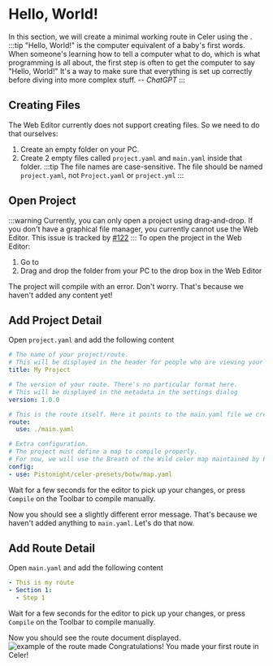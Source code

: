 # Hello, World!
In this section, we will create a minimal working route in Celer using the <HardLink text="Editor" link="/edit" />.
:::tip
"Hello, World!" is the computer equivalent of a baby's first words. When someone's learning how to tell a computer what to do, which is what programming is all about, the first step is often to get the computer to say "Hello, World!" It's a way to make sure that everything is set up correctly before diving into more complex stuff. *-- ChatGPT*
:::

## Creating Files
The Web Editor currently does not support creating files. So we need to do that ourselves:

1. Create an empty folder on your PC.
2. Create 2 empty files called `project.yaml` and `main.yaml` inside that folder.
:::tip
The file names are case-sensitive. The file should be named `project.yaml`,
not `Project.yaml` or `project.yml`
:::

## Open Project
:::warning
Currently, you can only open a project using drag-and-drop. If you don't have a graphical file manager,
you currently cannot use the Web Editor. This issue is tracked by [#122](https://github.com/Pistonite/celer/issues/122)
:::
To open the project in the Web Editor:

1. Go to <HardLink text="Web Editor" link="/edit" />
2. Drag and drop the folder from your PC to the drop box in the Web Editor

The project will compile with an error. Don't worry. That's because we haven't added any content yet!

## Add Project Detail
Open `project.yaml` and add the following content
```yaml
# The name of your project/route.
# This will be displayed in the header for people who are viewing your route
title: My Project

# The version of your route. There's no particular format here.
# This will be displayed in the metadata in the settings dialog
version: 1.0.0

# This is the route itself. Here it points to the main.yaml file we created earlier
route: 
  use: ./main.yaml

# Extra configuration.
# The project must define a map to compile properly.
# For now, we will use the Breath of the Wild celer map maintained by Pistonight
config:
- use: Pistonight/celer-presets/botw/map.yaml
```
Wait for a few seconds for the editor to pick up your changes, or press <FluentIcon name="Box20Regular"/> `Compile` on the Toolbar to compile manually.

Now you should see a slightly different error message. That's because we haven't added anything to `main.yaml`. Let's do that now.

## Add Route Detail
Open `main.yaml` and add the following content
```yaml
- This is my route
- Section 1:
  - Step 1
```

Wait for a few seconds for the editor to pick up your changes, or press <FluentIcon name="Box20Regular"/> `Compile` on the Toolbar to compile manually.

Now you should see the route document displayed. 
![example of the route made](https://cdn.discordapp.com/attachments/951389021114871819/1168371134463488021/image.png?ex=65518569&is=653f1069&hm=a7b00b766a766de8b53394996299092f94cde0c3e95ee12e91b45d9aa421afb8&)
Congratulations! You made your first route in Celer!

